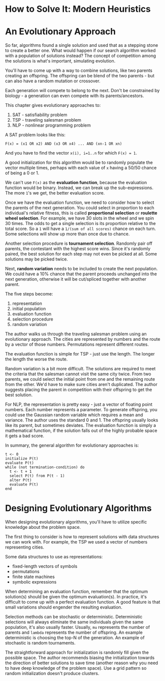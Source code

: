 How to Solve It: Modern Heuristics
==================================

An Evolutionary Approach
========================

So far, algorithms found a single solution and used that as a stepping stone
to create a better one.  What would happen if our search algorithm worked with
a population of solutions instead?  The concept of competition among the
solutions is what's important, simulating evolution.

You'll have to come up with a way to combine solutions, like two parents
creating an offspring.  The offspring can be blend of the two parents - but
can also have a random mutation or crossover.

Each generation will compete to belong to the next.  Don't be constrained by
biology - a generation can even compete with its parents/ancestors.

This chapter gives evolutionary approaches to:

1. SAT - satisfiability problem
2. TSP - traveling salesman problem
3. NLP - nonlinear programming problem

A SAT problem looks like this:

    F(x) = (x1 OR x2) AND (x3 OR x4) ... AND (xn-1 OR xn)

And you have to find the vector `x(i), i=1..n` for which `F(x) = 1`.

A good initialization for this algorithm would be to randomly populate the
vector multiple times, perhaps with each value of `x` having a 50/50 chance
of being a 0 or 1.

We can't use `F(x)` as the **evaluation function**, because the evaluation
function would be binary.  Instead, we can break up the sub-expressions.
The more `1`'s we get, the better evaluation score.

Once we have the evaluation function, we need to consider how to select the
parents of the next generation.  You could select in proportion to each
individual's relative fitness, this is called **proportional selection** or
**roulette wheel selection**.  For example, we have 30 slots in the wheel and
we spin 30 times.  The odds to get a single selection is its proportion relative
to the total score.  So a `1` will have a `1/(sum of all scores)` chance on each
turn.  Some selections will show up more than once due to chance.

Another selection procedure is **tournament selection**.  Randomly pair off
parents, the contestant with the highest score wins.  Since it's randomly
paired, the best solution for each step may not even be picked at all.  Some
solutions may be picked twice.

Next, **random variation** needs to be included to create the next population.
We could have a 10% chance that the parent proceeds unchanged into the next
generation, otherwise it will be cut/spliced together with another parent.

The five steps become:

1. representation
2. initial population
3. evaluation function
4. selection procedure
5. random variation

The author walks us through the traveling salesman problem using an evolutionary
approach.  The cities are represented by numbers and the route by a vector of
those numbers.  Permutations represent different routes.

The evaluation function is simple for TSP - just use the length.  The longer the
length the worse the route.

Random variation is a bit more difficult.  The solutions are required to meet
the criteria that the salesman cannot visit the same city twice.  From two
parents, we could select the initial point from one and the remaining route from
the other.  We'd have to make sure cities aren't duplicated.  The author
suggests placing the parent in competition with their offspring to get the best
solution.

For NLP, the representation is pretty easy - just a vector of floating point
numbers.  Each number represents a parameter.  To generate offspring, you could
use the Gaussian random variable which requires a mean and variance.  The author
uses the standard 0 and 1.  The offspring usually looks like its parent, but
sometimes deviates.  The evaluation function is simply a mathematical function,
if the solution falls out of the highly probable space it gets a bad score.

In summary, the general algorithm for evolutionary approaches is:

    t <- 0
    initialize P(t)
    evaluate P(t)
    while (not termination-condition) do
      t <- t + 1
      select P(t) from P(t - 1)
      alter P(t)
      evaluate P(t)
    end

Designing Evolutionary Algorithms
=================================

When designing evolutionary algorithms, you'll have to utilize specific
knowledge about the problem space.

The first thing to consider is how to represent solutions with data structures
we can work with.  For example, the TSP we used a vector of numbers representing
cities.

Some data structures to use as representations:

* fixed-length vectors of symbols
* permutations
* finite state machines
* symbolic expressions

When determining an evaluation function, remember that the optimum solution(s)
should be given the optimum evaluation(s).  In practice, it's difficult to come
up with a perfect evaluation function.  A good feature is that small variations
should engender the resulting evaluation.

Selection methods can be stochastic or deterministic.  Deterministic selections
will always eliminate the same individuals given the same population, it's also
usually faster.  Usually, `mu` represents the number of parents and `lambda`
represents the number of offspring.  An example deterministic is choosing the
top-N of the generation.  An example of stochastic is random tournaments.

The straightforward approach for initialization is randomly fill given the
possible space.  The author recommends biasing the initialization towards the
direction of better solutions to save time (another reason why you need to have
deep knowledge of the problem space).  Use a grid pattern so random
initialization doesn't produce clusters.
